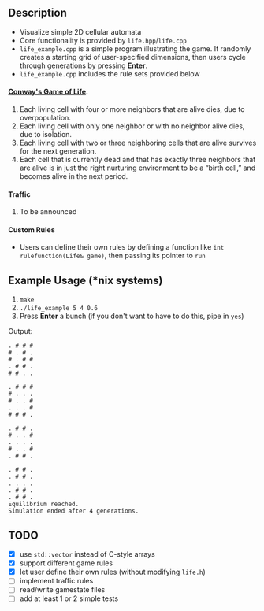 ## Description

- Visualize simple 2D cellular automata
- Core functionality is provided by `life.hpp`/`life.cpp`
- `life_example.cpp` is a simple program illustrating the game. It randomly creates a starting grid of user-specified dimensions, then users cycle through generations by pressing **Enter**.
- `life_example.cpp` includes the rule sets provided below

#### [Conway's Game of Life](https://en.wikipedia.org/wiki/Conway%27s_Game_of_Life).
1. Each living cell with four or more neighbors that are alive dies, due to overpopulation.
2. Each living cell with only one neighbor or with no neighbor alive dies, due to isolation.
3. Each living cell with two or three neighboring cells that are alive survives for the next generation.
4. Each cell that is currently dead and that has exactly three neighbors that are alive is in just the right nurturing environment to be a “birth cell,” and becomes alive in the next period.

#### Traffic
1. To be announced

#### Custom Rules
- Users can define their own rules by defining a function like `int rulefunction(Life& game)`, then passing its pointer to `run`

## Example Usage (*nix systems)
1. `make`
2. `./life_example 5 4 0.6`
3. Press **Enter** a bunch (if you don't want to have to do this, pipe in `yes`)

Output:
```
. # # #
# . # .
# . # #
. # # .
# # . .

. # # #
# . . .
# . . #
. . . #
# # # .

. # # .
# . . #
. . . .
# . . #
. # # .

. # # .
. # # .
. . . .
. # # .
. # # .
Equilibrium reached.
Simulation ended after 4 generations.
```

## TODO

- [x] use `std::vector` instead of C-style arrays
- [x] support different game rules
- [x] let user define their own rules (without modifying `life.h`)
- [ ] implement traffic rules
- [ ] read/write gamestate files
- [ ] add at least 1 or 2 simple tests